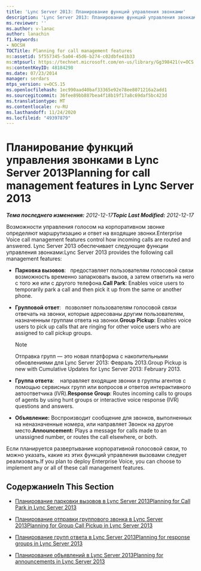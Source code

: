 ```yaml
---
title: 'Lync Server 2013: Планирование функций управления звонками'
description: 'Lync Server 2013: Планирование функций управления звонками.'
ms.reviewer: ''
ms.author: v-lanac
author: lanachin
f1.keywords:
- NOCSH
TOCTitle: Planning for call management features
ms:assetid: 5f557345-5a04-45d6-b274-c02dbfe41b33
ms:mtpsurl: https://technet.microsoft.com/en-us/library/Gg398421(v=OCS.15)
ms:contentKeyID: 48184298
ms.date: 07/23/2014
manager: serdars
mtps_version: v=OCS.15
ms.openlocfilehash: 1ec990aad40baf33365e92e78ee8071216a2add1
ms.sourcegitcommit: 36fee89bb887bea4f18b19f17a8c69daf5bc423d
ms.translationtype: MT
ms.contentlocale: ru-RU
ms.lasthandoff: 11/24/2020
ms.locfileid: "49397879"
---
```

# <a name="planning-for-call-management-features-in-lync-server-2013"></a><span data-ttu-id="a8f57-103">Планирование функций управления звонками в Lync Server 2013</span><span class="sxs-lookup"><span data-stu-id="a8f57-103">Planning for call management features in Lync Server 2013</span></span>

<div data-xmlns="http://www.w3.org/1999/xhtml">

<div class="topic" data-xmlns="http://www.w3.org/1999/xhtml" data-msxsl="urn:schemas-microsoft-com:xslt" data-cs="https://msdn.microsoft.com/">

<div data-asp="https://msdn2.microsoft.com/asp">



</div>

<div id="mainSection">

<div id="mainBody"><span data-ttu-id="a8f57-104">

<span> </span></span><span class="sxs-lookup"><span data-stu-id="a8f57-104">

<span> </span></span></span>

<span data-ttu-id="a8f57-105">_**Тема последнего изменения:** 2012-12-17_</span><span class="sxs-lookup"><span data-stu-id="a8f57-105">_**Topic Last Modified:** 2012-12-17_</span></span>

<span data-ttu-id="a8f57-106">Возможности управления голосом на корпоративном звонке определяют маршрутизацию и ответ на входящие звонки.</span><span class="sxs-lookup"><span data-stu-id="a8f57-106">Enterprise Voice call management features control how incoming calls are routed and answered.</span></span> <span data-ttu-id="a8f57-107">Lync Server 2013 обеспечивает следующие функции управления звонками:</span><span class="sxs-lookup"><span data-stu-id="a8f57-107">Lync Server 2013 provides the following call management features:</span></span>

  - <span data-ttu-id="a8f57-108">**Парковка вызовов**:   предоставляет пользователям голосовой связи возможность временно запарковать вызов, а затем ответить на него с того же или с другого телефона.</span><span class="sxs-lookup"><span data-stu-id="a8f57-108">**Call Park**:   Enables voice users to temporarily park a call and then pick it up from the same or another phone.</span></span>

  - <span data-ttu-id="a8f57-109">**Групповой ответ**:   позволяет пользователям голосовой связи отвечать на звонки, которые адресованы другим пользователям, назначенным группам ответа на звонки.</span><span class="sxs-lookup"><span data-stu-id="a8f57-109">**Group Pickup**:   Enables voice users to pick up calls that are ringing for other voice users who are assigned to call pickup groups.</span></span>
    
    <div>
    

    > [!NOTE]  
    > <span data-ttu-id="a8f57-110">Отправка групп — это новая платформа с накопительными обновлениями для Lync Server 2013: Февраль 2013.</span><span class="sxs-lookup"><span data-stu-id="a8f57-110">Group Pickup is new with Cumulative Updates for Lync Server 2013: February 2013.</span></span>

    
    </div>

  - <span data-ttu-id="a8f57-111">**Группа ответа**:    направляет входящие звонки в группы агентов с помощью сервисных групп или вопросов и ответов интерактивного автоответчика (IVR).</span><span class="sxs-lookup"><span data-stu-id="a8f57-111">**Response Group**:   Routes incoming calls to groups of agents by using hunt groups or interactive voice response (IVR) questions and answers.</span></span>

  - <span data-ttu-id="a8f57-112">**Объявление:**    Воспроизводит сообщение для звонков, выполненных на неназначенные номера, или направляет Звонок на другое место.</span><span class="sxs-lookup"><span data-stu-id="a8f57-112">**Announcement:**    Plays a message for calls made to an unassigned number, or routes the call elsewhere, or both.</span></span>

<span data-ttu-id="a8f57-113">Если планируется развертывание корпоративной голосовой связи, то можно указать, какие из этих функций управления вызовами следует реализовать.</span><span class="sxs-lookup"><span data-stu-id="a8f57-113">If you plan to deploy Enterprise Voice, you can choose to implement any or all of these call management features.</span></span>

<div>

## <a name="in-this-section"></a><span data-ttu-id="a8f57-114">Содержание</span><span class="sxs-lookup"><span data-stu-id="a8f57-114">In This Section</span></span>

  - [<span data-ttu-id="a8f57-115">Планирование парковки вызовов в Lync Server 2013</span><span class="sxs-lookup"><span data-stu-id="a8f57-115">Planning for Call Park in Lync Server 2013</span></span>](lync-server-2013-planning-for-call-park.md)

  - [<span data-ttu-id="a8f57-116">Планирование отправки группового звонка в Lync Server 2013</span><span class="sxs-lookup"><span data-stu-id="a8f57-116">Planning for Group Call Pickup in Lync Server 2013</span></span>](lync-server-2013-planning-for-group-call-pickup.md)

  - [<span data-ttu-id="a8f57-117">Планирование групп ответа в Lync Server 2013</span><span class="sxs-lookup"><span data-stu-id="a8f57-117">Planning for response groups in Lync Server 2013</span></span>](lync-server-2013-planning-for-response-groups.md)

  - [<span data-ttu-id="a8f57-118">Планирование объявлений в Lync Server 2013</span><span class="sxs-lookup"><span data-stu-id="a8f57-118">Planning for announcements in Lync Server 2013</span></span>](lync-server-2013-planning-for-announcements.md)

<span data-ttu-id="a8f57-119"></div>

</div>

<span> </span>

</div>

</div>

</span><span class="sxs-lookup"><span data-stu-id="a8f57-119"></div>

</div>

<span> </span>

</div>

</div>

</span></span></div>

